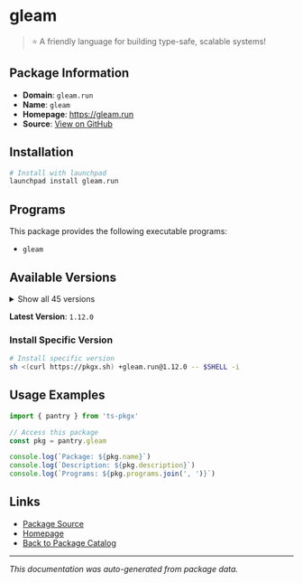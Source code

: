 # gleam

> ⭐️ A friendly language for building type-safe, scalable systems!

## Package Information

- **Domain**: `gleam.run`
- **Name**: `gleam`
- **Homepage**: https://gleam.run
- **Source**: [View on GitHub](https://github.com/pkgxdev/pantry/tree/main/projects/gleam.run/package.yml)

## Installation

```bash
# Install with launchpad
launchpad install gleam.run
```

## Programs

This package provides the following executable programs:

- `gleam`

## Available Versions

<details>
<summary>Show all 45 versions</summary>

- `1.12.0`, `1.11.1`, `1.11.0`, `1.10.0`, `1.9.1`
- `1.9.0`, `1.8.1`, `1.8.0`, `1.7.0`, `1.6.3`
- `1.6.2`, `1.6.1`, `1.6.0`, `1.5.1`, `1.5.0`
- `1.4.1`, `1.4.0`, `1.3.2`, `1.3.1`, `1.3.0`
- `1.2.1`, `1.2.0`, `1.1.0`, `1.0.0`, `0.34.1`
- `0.34.0`, `0.33.0`, `0.32.4`, `0.32.3`, `0.32.2`
- `0.32.1`, `0.32.0`, `0.31.0`, `0.30.5`, `0.30.4`
- `0.30.3`, `0.30.2`, `0.30.1`, `0.30.0`, `0.29.0`
- `0.28.3`, `0.28.2`, `0.28.1`, `0.28.0`, `0.27.0`

</details>

**Latest Version**: `1.12.0`

### Install Specific Version

```bash
# Install specific version
sh <(curl https://pkgx.sh) +gleam.run@1.12.0 -- $SHELL -i
```

## Usage Examples

```typescript
import { pantry } from 'ts-pkgx'

// Access this package
const pkg = pantry.gleam

console.log(`Package: ${pkg.name}`)
console.log(`Description: ${pkg.description}`)
console.log(`Programs: ${pkg.programs.join(', ')}`)
```

## Links

- [Package Source](https://github.com/pkgxdev/pantry/tree/main/projects/gleam.run/package.yml)
- [Homepage](https://gleam.run)
- [Back to Package Catalog](../../package-catalog.md)

---

*This documentation was auto-generated from package data.*
